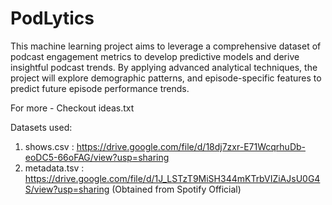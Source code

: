 # PodLytics
This machine learning project aims to leverage a comprehensive dataset of podcast engagement metrics to develop predictive models and derive insightful podcast trends. By applying advanced analytical techniques, the project will explore demographic patterns, and episode-specific features to predict future episode performance trends.

For more - Checkout ideas.txt

Datasets used:
1) shows.csv : https://drive.google.com/file/d/18dj7zxr-E71WcqrhuDb-eoDC5-66oFAG/view?usp=sharing
2) metadata.tsv : https://drive.google.com/file/d/1J_LSTzT9MiSH344mKTrbVIZiAJsU0G4S/view?usp=sharing (Obtained from Spotify Official)
